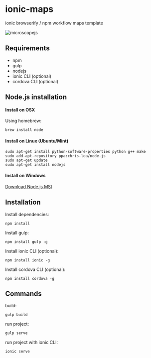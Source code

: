 # ionic-maps

ionic browserify / npm workflow maps template

![microscopejs](https://avatars0.githubusercontent.com/u/13710913?v=3&s=200)

Requirements
------------

* npm
* gulp
* nodejs
* ionic CLI (optional)
* cordova CLI (optional)

Node.js installation
--------------------

#### Install on OSX

Using homebrew:

	brew install node

#### Install on Linux (Ubuntu/Mint)

	sudo apt-get install python-software-properties python g++ make
	sudo add-apt-repository ppa:chris-lea/node.js
	sudo apt-get update
	sudo apt-get install nodejs

#### Install on Windows

[Download Node.js MSI](http://nodejs.org/download/)

Installation
------------

Install dependencies:

	npm install
	
Install gulp:

	npm install gulp -g
	
Install ionic CLI (optional):

	npm install ionic -g
	
Install cordova CLI (optional):

	npm install cordova -g

Commands
--------
	
build:

	gulp build
	
run project:

	gulp serve
	
run project with ionic CLI:

	ionic serve